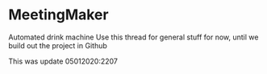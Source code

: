 # MeetingMaker
Automated drink machine
Use this thread for general stuff for now, until we build out the project in Github

This was update 05012020:2207
